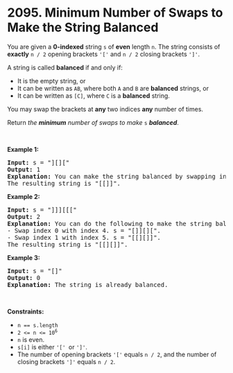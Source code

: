 # 2095. Minimum Number of Swaps to Make the String Balanced

<p>You are given a <strong>0-indexed</strong> string <code>s</code> of <strong>even</strong> length <code>n</code>. The string consists of <strong>exactly</strong> <code>n / 2</code> opening brackets <code>&#39;[&#39;</code> and <code>n / 2</code> closing brackets <code>&#39;]&#39;</code>.</p>

<p>A string is called <strong>balanced</strong> if and only if:</p>

<ul>
	<li>It is the empty string, or</li>
	<li>It can be written as <code>AB</code>, where both <code>A</code> and <code>B</code> are <strong>balanced</strong> strings, or</li>
	<li>It can be written as <code>[C]</code>, where <code>C</code> is a <strong>balanced</strong> string.</li>
</ul>

<p>You may swap the brackets at <strong>any</strong> two indices <strong>any</strong> number of times.</p>

<p>Return <em>the <strong>minimum</strong> number of swaps to make </em><code>s</code> <em><strong>balanced</strong></em>.</p>

<p>&nbsp;</p>
<p><strong class="example">Example 1:</strong></p>

<pre>
<strong>Input:</strong> s = &quot;][][&quot;
<strong>Output:</strong> 1
<strong>Explanation:</strong> You can make the string balanced by swapping index 0 with index 3.
The resulting string is &quot;[[]]&quot;.
</pre>

<p><strong class="example">Example 2:</strong></p>

<pre>
<strong>Input:</strong> s = &quot;]]][[[&quot;
<strong>Output:</strong> 2
<strong>Explanation:</strong> You can do the following to make the string balanced:
- Swap index 0 with index 4. s = &quot;[]][][&quot;.
- Swap index 1 with index 5. s = &quot;[[][]]&quot;.
The resulting string is &quot;[[][]]&quot;.
</pre>

<p><strong class="example">Example 3:</strong></p>

<pre>
<strong>Input:</strong> s = &quot;[]&quot;
<strong>Output:</strong> 0
<strong>Explanation:</strong> The string is already balanced.
</pre>

<p>&nbsp;</p>
<p><strong>Constraints:</strong></p>

<ul>
	<li><code>n == s.length</code></li>
	<li><code>2 &lt;= n &lt;= 10<sup>6</sup></code></li>
	<li><code>n</code> is even.</li>
	<li><code>s[i]</code> is either <code>&#39;[&#39; </code>or <code>&#39;]&#39;</code>.</li>
	<li>The number of opening brackets <code>&#39;[&#39;</code> equals <code>n / 2</code>, and the number of closing brackets <code>&#39;]&#39;</code> equals <code>n / 2</code>.</li>
</ul>
